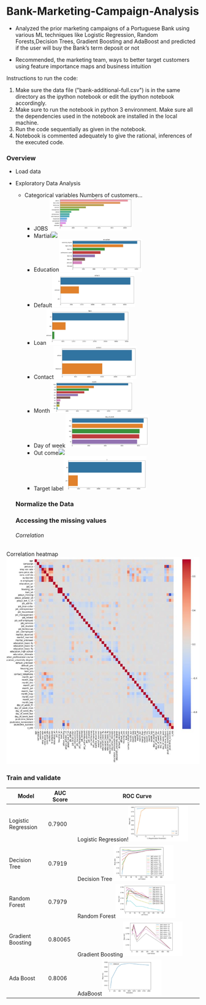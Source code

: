 # Bank-Marketing-Campaign-Analysis

- Analyzed the prior marketing campaigns of a Portuguese Bank using various ML techniques like Logistic Regression, Random Forests,Decision Trees, Gradient Boosting and AdaBoost and predicted if the user will buy the Bank’s term deposit or not

- Recommended, the marketing team, ways to better target customers using feature importance maps and business intuition


Instructions to run the code:
1. Make sure the data file ("bank-additional-full.csv") is in the same directory as the ipython notebook or
edit the ipython notebook accordingly.
2. Make sure to run the notebook in python 3 environment.
Make sure all the dependencies used in the notebook are installed in the local machine.
3. Run the code sequentially as given in the notebook.
4. Notebook is commented adequately to give the rational, inferences of the executed code.

### Overview
* Load data
* Exploratory Data Analysis
  * Categorical variables
      Numbers of customers...
      * JOBS <img src="./img/job.JPG"  width="50%">
      * Martial<img src="./img/martial.JPG"  width="50%">
      * Education<img src="./img/education.JPG"  width="50%">
      * Default<img src="./img/default.JPG"  width="50%">
      * Loan<img src="./img/loan.JPG"  width="50%">
      * Contact<img src="./img/contact.JPG"  width="50%">
      * Month<img src="./img/month.JPG"  width="50%">
      * Day of week<img src="./img/day.JPG"  width="50%">
      * Out come<img src="./img/joboutcome.JPG"  width="50%">
      * Target label<img src="./img/Y.JPG"  width="50%">

  ### Normalize the Data
  ### Accessing the missing values
  ###### Correlation
Correlation heatmap![alt text](https://github.com/vamshigunji183/Data-Science-portfolio/blob/master/Bank-Marketing-Campaign-Analysis/img/correlation-heatmap.JPG "Correlation heatmap")


### Train and validate

|Model| AUC Score| ROC Curve|
|------------|------------|----------|
|Logistic Regression|0.7900|Logistic Regression!<img src="./img/ROC-LR.JPG"  width="50%">|
|Decision Tree |0.7919|Decision Tree <img src="./img/ROC-DT.JPG"  width="50%">|
|Random Forest|0.7979|Random Forest<img src="./img/ROC-RF.JPG"  width="50%">|
|Gradient Boosting|0.80065|Gradient Boosting<img src="./img/ROC-GB.JPG"  width="50%">|
|Ada Boost|0.8006|AdaBoost<img src="./img/ROC-Ada.JPG"  width="50%">|

